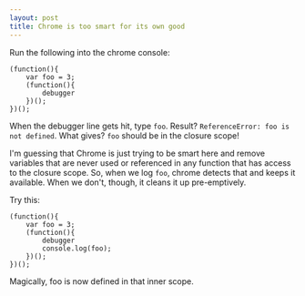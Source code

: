 ```yaml
---
layout: post
title: Chrome is too smart for its own good
---
```


Run the following into the chrome console:

    (function(){
        var foo = 3;
        (function(){
            debugger
        })();
    })();

When the debugger line gets hit, type `foo`.  Result?  `ReferenceError: foo is not defined`.  What gives?  `foo` should be in the closure scope!

I'm guessing that Chrome is just trying to be smart here and remove variables that are never used or referenced in any function that has access to the closure scope.  So, when we log `foo`, chrome detects that and keeps it available.  When we don't, though, it cleans it up pre-emptively.

Try this:

    (function(){
        var foo = 3;
        (function(){
            debugger
            console.log(foo);
        })();
    })();

Magically, foo is now defined in that inner scope.  
